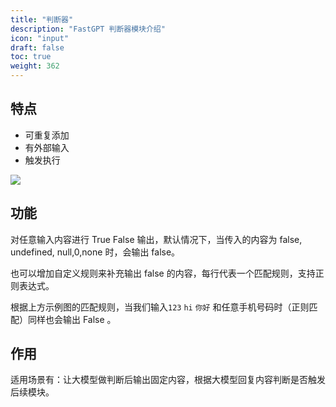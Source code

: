 ```yaml
---
title: "判断器"
description: "FastGPT 判断器模块介绍"
icon: "input"
draft: false
toc: true
weight: 362
---
```


## 特点

- 可重复添加
- 有外部输入
- 触发执行

![](/imgs/judgement1.png)

## 功能

对任意输入内容进行 True False 输出，默认情况下，当传入的内容为 false, undefined, null,0,none 时，会输出 false。

也可以增加自定义规则来补充输出 false 的内容，每行代表一个匹配规则，支持正则表达式。

根据上方示例图的匹配规则，当我们输入`123` `hi` `你好` 和任意手机号码时（正则匹配）同样也会输出 False 。

## 作用

适用场景有：让大模型做判断后输出固定内容，根据大模型回复内容判断是否触发后续模块。

